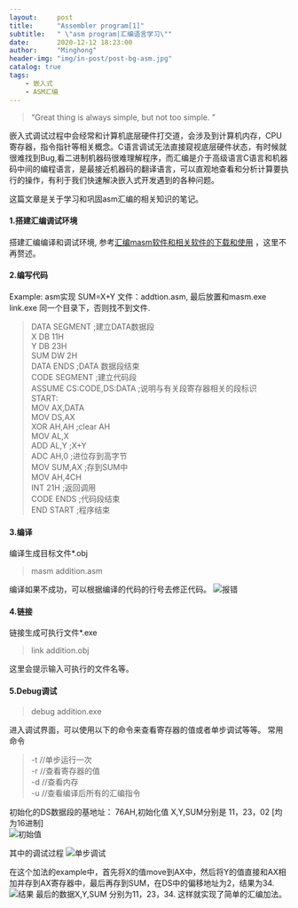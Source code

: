 ```yaml
---
layout:     post
title:      "Assembler program[1]"
subtitle:   " \"asm program|汇编语言学习\""
date:       2020-12-12 18:23:00
author:     "Minghong"
header-img: "img/in-post/post-bg-asm.jpg"
catalog: true
tags:
    - 嵌入式
    - ASM汇编
---
```


> “Great thing is always simple, but not too simple. ”


嵌入式调试过程中会经常和计算机底层硬件打交道，会涉及到计算机内存，CPU寄存器，指令指针等相关概念。C语言调试无法直接窥视底层硬件状态，有时候就很难找到Bug,看二进制机器码很难理解程序，而汇编是介于高级语言C语言和机器码中间的编程语言，是最接近机器码的翻译语言，可以直观地查看和分析计算要执行的操作，有利于我们快速解决嵌入式开发遇到的各种问题。

这篇文章是关于学习和巩固asm汇编的相关知识的笔记。

#### 1.搭建汇编调试环境
搭建汇编编译和调试环境, 参考[汇编masm软件和相关软件的下载和使用](https://blog.csdn.net/weixin_44604887/article/details/106860445) ，这里不再赘述。

#### 2.编写代码
Example: asm实现 SUM=X+Y
文件：addtion.asm, 最后放置和masm.exe link.exe 同一个目录下，否则找不到文件.
>DATA SEGMENT ;建立DATA数据段  
     X DB 11H  
	   Y DB 23H  
	   SUM DW 2H  
DATA ENDS  ;DATA 数据段结束  
CODE SEGMENT  ;建立代码段  
ASSUME CS:CODE,DS:DATA ;说明与有关段寄存器相关的段标识  
START:  
MOV AX,DATA  
MOV DS,AX  
XOR AH,AH ;clear AH  
MOV AL,X  
ADD AL,Y ;X+Y  
ADC AH,0 ;进位存到高字节  
MOV SUM,AX ;存到SUM中  
MOV AH,4CH  
INT 21H ;返回调用  
CODE ENDS ;代码段结束  
       END START  ;程序结束  

#### 3.编译
编译生成目标文件*.obj
> masm addition.asm

编译如果不成功，可以根据编译的代码的行号去修正代码。
![*报错*](http://leeminghong.github.io/img/in-post/asm/asm-masm-error.png)

#### 4.链接
链接生成可执行文件*.exe
>link addition.obj

这里会提示输入可执行的文件名等。

#### 5.Debug调试
>debug addition.exe

进入调试界面，可以使用以下的命令来查看寄存器的值或者单步调试等等。
常用命令
>-t  //单步运行一次  
-r   //查看寄存器的值  
-d   //查看内存  
-u   //查看编译后所有的汇编指令  

初始化的DS数据段的基地址： 76AH,初始化值 X,Y,SUM分别是 11，23，02 [均为16进制]  
![*初始值*](http://leeminghong.github.io/img/in-post/asm/asm-masm-addition-init.png)

其中的调试过程
![*单步调试*](http://leeminghong.github.io/img/in-post/asm/asm-masm-addition.png)

在这个加法的example中，首先将X的值move到AX中，然后将Y的值直接和AX相加并存到AX寄存器中，最后再存到SUM，在DS中的偏移地址为2，结果为34.
![*结果*](http://leeminghong.github.io/img/in-post/asm/asm-masm-addition-result.png)
最后的数据X,Y,SUM 分别为11，23，34.
这样就实现了简单的汇编加法。

<p id = "build"></p>
